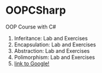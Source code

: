 # OOPCSharp
OOP Course with C#

1. Inferitance: Lab and Exercises
2. Encapsulation: Lab and Exercises
3. Abstraction: Lab and Exercises
4. Polimorphism: Lab and Exercises
5. [link to Google!](http://google.com)
